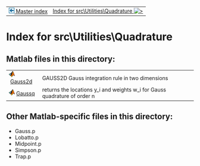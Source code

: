 <!DOCTYPE html>
<html lang="en">
<body>
<a name="_top"></a>
<table width="100%"><tr><td align="left"><a href="../../../index.md"><img alt="<" border="0" src="../../../left.png">&nbsp;Master index</a></td>
<td align="right"><a href="index.md">Index for src\Utilities\Quadrature&nbsp;<img alt=">" border="0" src="../../../right.png"></a></td></tr></table>

<h1>Index for src\Utilities\Quadrature</h1>

<h2>Matlab files in this directory:</h2>
<table>
<tr><td><img src="../../../matlabicon.gif" alt="" border="">&nbsp;<a href="Gauss2d.md">Gauss2d</a></td><td>GAUSS2D Gauss integration rule in two dimensions </td></tr><tr><td><img src="../../../matlabicon.gif" alt="" border="">&nbsp;<a href="Gaussq.md">Gaussq</a></td><td>returns the locations y_i and weights w_i for Gauss quadrature of order n </td></tr></table>

<h2>Other Matlab-specific files in this directory:</h2>
<ul style="list-style-image:url(../../../matlabicon.gif)">
<li>Gauss.p</li><li>Lobatto.p</li><li>Midpoint.p</li><li>Simpson.p</li><li>Trap.p</li></ul>


<!-- <hr><address>Generated on Wed 08-Jul-2020 12:41:00 by <strong><a href="http://www.artefact.tk/software/matlab/m2html/" title="Matlab Documentation in HTML">m2html</a></strong> &copy; 2005</address> -->
</body>
</html>